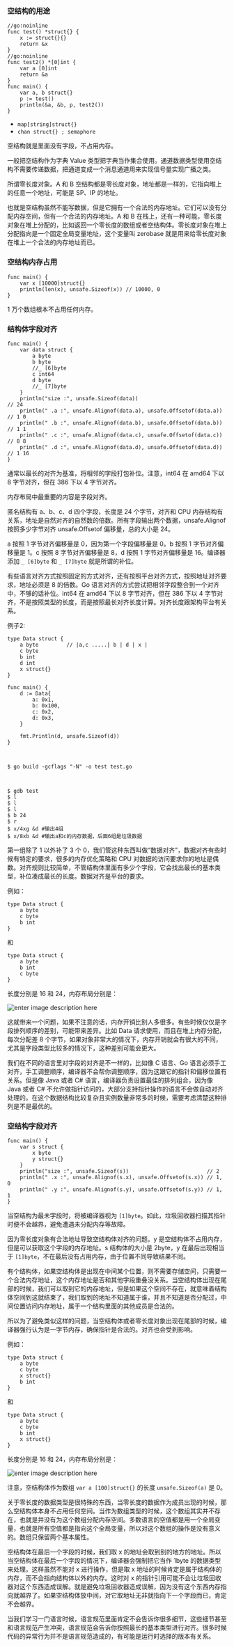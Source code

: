 ### 空结构的用途

    
    
    //go:noinline
    func test() *struct{} {
        x := struct{}{}
        return &x
    }
    //go:noinline
    func test2() *[0]int {
        var a [0]int
        return &a
    }
    func main() {
        var a, b struct{}
        p := test()
        println(&a, &b, p, test2())
    }
    

  * `map[string]struct{}`
  * `chan struct{} ; semaphore`

空结构就是里面没有字段，不占用内存。

一般把空结构作为字典 Value 类型把字典当作集合使用。通道数据类型使用空结构不需要传递数据，把通道变成一个消息通道用来实现信号量实现广播之类。

所谓零长度对象。A 和 B 空结构都是零长度对象，地址都是一样的，它指向堆上的任意一个地址，可能是 SP、IP 的地址。

也就是空结构虽然不能写数据，但是它拥有一个合法的内存地址。它们可以没有分配内存空间，但有一个合法的内存地址。A 和 B
在栈上，还有一种可能，零长度对象在堆上分配的，比如返回一个零长度的数组或者空结构体。零长度对象在堆上分配指向是一个固定全局变量地址，这个变量叫
zerobase 就是用来给零长度对象在堆上一个合法的内存地址而已。

### 空结构内存占用

    
    
    func main() {
        var x [10000]struct{}
        println(len(x), unsafe.Sizeof(x)) // 10000, 0
    }
    

1 万个数组根本不占用任何内存。

### 结构体字段对齐

    
    
    func main() {
        var data struct {
            a byte
            b byte
            //_ [6]byte
            c int64
            d byte
            //_ [7]byte
        }
        println("size :", unsafe.Sizeof(data))                            // 24
        println(" .a :", unsafe.Alignof(data.a), unsafe.Offsetof(data.a)) // 1 0
        println(" .b :", unsafe.Alignof(data.b), unsafe.Offsetof(data.b)) // 1 1
        println(" .c :", unsafe.Alignof(data.c), unsafe.Offsetof(data.c)) // 8 8
        println(" .d :", unsafe.Alignof(data.d), unsafe.Offsetof(data.d)) // 1 16
    }
    

通常以最长的对齐为基准，将相邻的字段打包补位。注意，int64 在 amd64 下以 8 字节对齐，但在 386 下以 4 字节对齐。

内存布局中最重要的内容是字段对齐。

匿名结构有 a、b、c、d 四个字段，长度是 24 个字节，对齐和 CPU
内存结构有关系，地址是自然对齐的自然数的倍数。所有字段输出两个数据，unsafe.Alignof 按照多少字节对齐 unsafe.Offsetof
偏移量，总的大小是 24。

a 按照 1 字节对齐偏移量是 0，因为第一个字段偏移量是 0。b 按照 1 字节对齐偏移量是 1。c 按照 8 字节对齐偏移量是 8，d 按照 1
字节对齐偏移量是 16。编译器添加 `_ [6]byte` 和 `_ [7]byte` 就是所谓的补位。

有些语言对齐方式按照固定的方式对齐，还有按照平台对齐方式，按照地址对齐要求，地址必须是 8 的倍数。Go
语言对齐的方式尝试把相邻字段整合到一个对齐中，不够的话补位。int64 在 amd64 下以 8 字节对齐，但在 386 下以 4
字节对齐，不是按照类型的长度，而是按照最长对齐长度计算。对齐长度跟架构平台有关系。

例子2:

    
    
    type Data struct {
        a byte         // |a,c .....| b | d | x |
        c byte
        b int
        d int
        x struct{}
    }
    
    func main() {
        d := Data{
            a: 0x1,
            b: 0x100,
            c: 0x2,
            d: 0x3,
        }
    
        fmt.Println(d, unsafe.Sizeof(d))
    }
    
    
    
    $ go build -gcflags "-N" -o test test.go
    
    
    
    $ gdb test
    $ l
    $ l
    $ l
    $ b 24
    $ r
    $ x/4xg &d #输出4组
    $ x/8xb &d #输出a和c的内存数据，后面6组是垃圾数据
    

第一组除了 1 以外补了 3 个 0，我们管这种东西叫做“数据对齐”，数据对齐有些时候有特定的要求，很多的内存优化策略和 CPU
对数据的访问要求你的地址是偶数。对齐规则比较简单，不管结构体里面有多少个字段，它会找出最长的基本类型，补位凑成最长的长度。数据对齐是平台的要求。

例如：

    
    
    type Data struct {
        a byte
        c byte
        b int
    }
    

和

    
    
    type Data struct {
        a byte
        b int
        c byte
    }
    

长度分别是 16 和 24，内存布局分别是：

![enter image description
here](https://images.gitbook.cn/1764f200-2977-11ea-a0eb-1b545b6b1d6b)

这就带来一个问题，如果不注意的话，内存开销比别人多很多。有些时候仅仅是字段排列顺序的差别，可能带来差异。比如 Data
请求使用，而且在堆上内存分配，每次分配差 8 个字节，如果对象非常大的情况下，内存开销就会有很大的不同，尤其是字段类型比较多的情况下，这种差别可能会更大。

我们在不同的语言里对字段的对齐是不一样的，比如像 C 语言、Go
语言必须手工对齐，手工调整顺序，编译器不会帮你调整顺序，因为这跟它的指针和偏移位置有关系。但是像 Java 或者 C#
语言，编译器负责设置最佳的排列组合，因为像 Java 或者 C#
不允许做指针访问的，大部分支持指针操作的语言不会做自动对齐处理的。在这个数据结构比较复杂且实例数量非常多的时候，需要考虑清楚这种排列是不是最优的。

### 空结构字段对齐

    
    
    func main() {
        var s struct {
            x byte
            y struct{}
        }
        println("size :", unsafe.Sizeof(s))                         // 2
        println(" .x :", unsafe.Alignof(s.x), unsafe.Offsetof(s.x)) // 1, 0
        println(" .y :", unsafe.Alignof(s.y), unsafe.Offsetof(s.y)) // 1, 1
    }
    

当空结构为最未字段时，将被编译器视为 `[1]byte`。如此，垃圾回收器扫描其指针时便不会越界，避免遭遇未分配内存等故障。

因为零长度对象有合法地址导致空结构体对齐的问题。y 是空结构体不占用内存，但是可以获取这个字段的内存地址。s 结构体的大小是 2byte，y
在最后出现相当于 `[1]byte`，不在最后没有占用内存，由于位置不同导致结果不同。

有个结构体，如果空结构体是出现在中间某个位置，则不需要存储空间，只需要一个合法内存地址，这个内存地址是否和其他字段重叠没关系。当空结构体出现在尾部的时候，我们可以取到它的内存地址，但是如果这个空间不存在，就意味着结构体空间到这就结束了，我们取到的地址不知道属于谁，并且不知道是否分配过，中间位置访问内存地址，属于一个结构里面的其他成员是合法的。

所以为了避免类似这样的问题，当空结构体或者零长度对象出现在尾部的时候，编译器强行认为是一字节内存，确保指针是合法的。对齐也会受到影响。

例如：

    
    
    type Data struct {
        a byte
        c byte
        x struct{}
        b int
    }
    

和

    
    
    type Data struct {
        a byte
        c byte
        b int
        x struct{}
    }
    

长度分别是 16 和 24，内存布局分别是：

![enter image description
here](https://images.gitbook.cn/ef11f540-2977-11ea-98c4-fbbd65598995)

注意，空结构体作为数组 `var a [100]struct{}` 的长度 `unsafe.Sizeof(a)` 是 0。

关于零长度的数据类型是很特殊的东西，当零长度的数据作为成员出现的时候，那么空结构体本身不占用任何空间。当作为数组类型的时候，这个数组其实并不存在，也就是并没有为这个数组分配内存空间。多数语言的空值都是用一个全局变量，也就是所有空值都是指向这个全局变量，所以对这个数组的操作是没有意义的。数组只保留两个基本属性。

空结构体在最后一个字段的时候，我们取 x 的地址会取到别的地方的地址。所以当空结构体在最后一个字段的情况下，编译器会强制把它当作 1byte
的数据类型来处理。这样虽然不能对 x 进行操作，但是取 x 地址的时候肯定是属于结构体的内存，而不会指向结构体以外的内存。这时对 x
的指针引用可能不会让垃圾回收器对这个东西造成误解。就是避免垃圾回收器造成误解，因为没有这个东西内存指向就越界了。如果空结构体放中间，对它取地址无非就指向下一个字段而已，肯定不会越界。

当我们学习一门语言时候，语言规范里面肯定不会告诉你很多细节，这些细节甚至和语言规范产生冲突，语言规范会告诉你按照最长的基本类型进行对齐。很多时候代码的异常行为并不是语言规范造成的，有可能是运行时选择的版本有关系。

